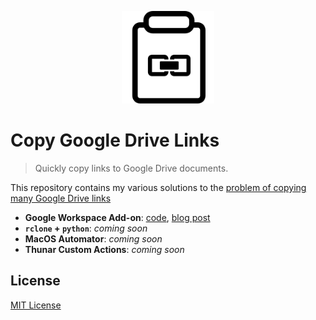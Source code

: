 <p align="center">
  <img alt="Google Drive Links Icon" src="https://raw.githubusercontent.com/metaist/gdrive-links/main/icons/gdrive-links.png" width="148" />
</p>

# Copy Google Drive Links

> Quickly copy links to Google Drive documents.

This repository contains my various solutions to the [problem of copying many Google Drive links](https://metaist.com/blog/2023/07/google-drive-links.html)

- **Google Workspace Add-on**: [code](./gscript), [blog post](https://metaist.com/blog/2023/07/google-drive-links-workspace-add-on.html)
- **`rclone` + `python`**: _coming soon_
- **MacOS Automator**: _coming soon_
- **Thunar Custom Actions**: _coming soon_

## License

[MIT License](https://github.com/metaist/gdrive-links/blob/main/LICENSE.md)
